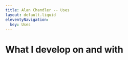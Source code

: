 ```yaml
---
title: Alan Chandler -- Uses
layout: default.liquid
eleventyNavigation:
  key: Uses
---
```


# What I develop on and with

